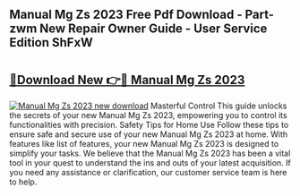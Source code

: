 ## Manual Mg Zs 2023 Free Pdf Download - Part-zwm New Repair Owner Guide - User Service Edition ShFxW

# <h2><a href="http://cf18799.oget.top/?id=Manual+Mg+Zs+2023">🔗Download New 👉🔴 Manual Mg Zs 2023</a></h2>

[![Manual Mg Zs 2023 new download](https://i.imgur.com/5g1atiW.png)](http://cf18799.oget.top/?id=Manual+Mg+Zs+2023)
Masterful Control This guide unlocks the secrets of your new Manual Mg Zs 2023, empowering you to control its functionalities with precision. Safety Tips for Home Use Follow these tips to ensure safe and secure use of your new Manual Mg Zs 2023 at home. With features like list of features, your new Manual Mg Zs 2023 is designed to simplify your tasks. We believe that the Manual Mg Zs 2023 has been a vital tool in your quest to understand the ins and outs of your latest acquisition. If you need any assistance or clarification, our customer service team is here to help.

